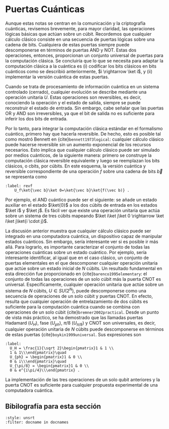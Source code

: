 # Puertas Cuánticas 

Aunque estas notas se centran en la comunicación y la criptografía cuánticas, revisemos brevemente, para mayor claridad, las operaciones lógicas básicas que actúan sobre un cúbit. Recordemos que cualquier cálculo clásico consiste en una secuencia de puertas lógicas sobre una cadena de bits. Cualquiera de estas puertas siempre puede descomponerse en términos de puertas AND y NOT. Estas dos operaciones, entonces, proporcionan un conjunto universal de puertas para la computación clásica. Se concluiría que lo que se necesita para adaptar la computación clásica a la cuántica es (i) codificar los bits clásicos en bits cuánticos como se describió anteriormente, $i \rightarrow \ket i$, y (ii) implementar la versión cuántica de estas puertas.

Cuando se trata de procesamiento de información cuántica en un sistema controlado (cerrado), cualquier evolución se describe mediante una operación unitaria $U$. Estas operaciones son reversibles, es decir, conociendo la operación y el estado de salida, siempre se puede reconstruir el estado de entrada. Sin embargo, cabe señalar que las puertas OR y AND son irreversibles, ya que el bit de salida no es suficiente para inferir los dos bits de entrada.

Por lo tanto, para integrar la computación clásica estándar en el formalismo cuántico, primero hay que hacerla reversible. De hecho, esto es posible tal como mostró Bennett en {cite}`bennett1973logical`: cualquier cálculo clásico puede hacerse reversible sin un aumento exponencial de los recursos necesarios. Esto implica que cualquier cálculo clásico puede ser simulado por medios cuánticos, de la siguiente manera: primero se construye la computación clásica reversible equivalente y luego se reemplazan los bits clásicos, o cbits, por cúbits. En este esquema, la versión cuántica y reversible correspondiente de una operación $f$ sobre una cadena de bits $\vec b$ se representa como

```{math}
:label: revf
    U_f\ket{\vec b}\ket 0=\ket{\vec b}\ket{f(\vec b)} .
```

Por ejemplo, el AND cuántico puede ser el siguiente: se añade un estado auxiliar en el estado $\ket{0}$ a los dos cúbits de entrada en los estados $\ket i$ y $\ket j$. Es fácil ver que existe una operación unitaria que actúa sobre un sistema de tres cúbits mapeando $\ket i\ket j\ket 0 \rightarrow \ket i\ket j\ket{i \cdot j}$.

La discusión anterior muestra que cualquier cálculo clásico puede ser integrado en una computadora cuántica, un dispositivo capaz de manipular estados cuánticos. Sin embargo, sería interesante ver si es posible ir más allá. Para lograrlo, es importante caracterizar el conjunto de todas las operaciones cuánticas sobre un estado cuántico. Por ejemplo, sería interesante identificar, al igual que en el caso clásico, un conjunto de puertas elementales en el que descomponer cualquier operación unitaria que actúe sobre un estado inicial de $N$ cúbits. Un resultado fundamental en esta dirección fue proporcionado en {cite}`barenco1995elementary`: el conjunto de todas las operaciones de un solo cúbit más la puerta CNOT es universal. Específicamente, cualquier operación unitaria que actúe sobre un sistema de $N$ cúbits, $U\in SU(2^N)$, puede descomponerse como una secuencia de operaciones de un solo cúbit y puertas CNOT. En efecto, resulta que cualquier operación de entrelazamiento de dos cúbits es suficiente para la computación cuántica cuando se combina con operaciones de un solo cúbit {cite}`bremner2002practical`. Desde un punto de vista más práctico, se ha demostrado que las llamadas puertas Hadamard ($U_H$), fase ($U_{ph}$), $\pi/8$ ($U_{\pi/8}$) y CNOT son universales, es decir, cualquier operación unitaria de $N$ cúbits puede descomponerse en términos de estas puertas {cite}`boykin1999universal`. Sus expresiones son

```{math}
:label:
  U_H = \frac{1}{\sqrt 2}\begin{pmatrix}1 & 1 \\
  1 & 1\\\end{pmatrix}\quad
  U_{ph} = \begin{pmatrix}1 & 0 \\
  0 & i\\\end{pmatrix}\quad
  U_{\pi/8} = \begin{pmatrix}1 & 0 \\
  0 & e^{i\pi/4}\\\end{pmatrix} .
```

La implementación de las tres operaciones de un solo qubit anteriores y la puerta CNOT es suficiente para cualquier propuesta experimental de una computadora cuántica.

## Bibilografía para esta sección
```{bibliography}
:style: unsrt
:filter: docname in docnames
```